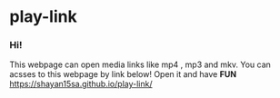 # play-link
### Hi!
This webpage can open media links like mp4 , mp3 and mkv.
You can acsses to this webpage by link below!
Open it and have **FUN**
<br>
https://shayan15sa.github.io/play-link/
